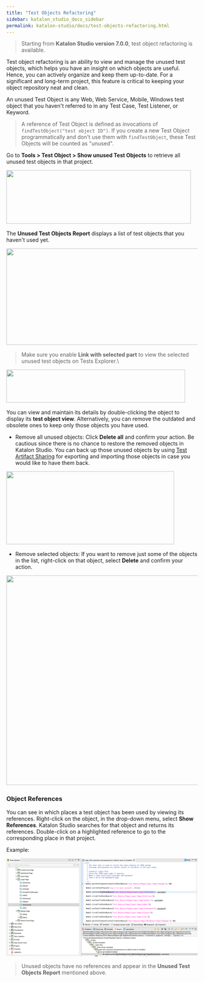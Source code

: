 ```yaml
---
title: "Test Objects Refactoring" 
sidebar: katalon_studio_docs_sidebar
permalink: katalon-studio/docs/test-objects-refactoring.html 
---
```

> Starting from **Katalon Studio version 7.0.0**, test object refactoring is available.

Test object refactoring is an ability to view and manage the unused test objects, which helps you have an insight on which objects are useful. Hence, you can actively organize and keep them up-to-date. For a significant and long-term project, this feature is critical to keeping your object repository neat and clean.

An unused Test Object is any Web, Web Service, Mobile, Windows test object that you haven't referred to in any Test Case, Test Listener, or Keyword.

> A reference of Test Object is defined as invocations of `findTestObject("test object ID")`. If you create a new Test Object programmatically and don't use them with `findTestObject`, these Test Objects will be counted as "unused".

Go to **Tools > Test Object > Show unused Test Objects** to retrieve all unused test objects in that project.

<img src="https://github.com/katalon-studio/docs-images/raw/master/katalon-studio/docs/test-object-refactor/option.png" width="486" height="141">

The **Unused Test Objects Report** displays a list of test objects that you haven't used yet.

<img src="https://github.com/katalon-studio/docs-images/raw/master/katalon-studio/docs/test-object-refactor/a.png" width="745" height="254">

> Make sure you enable **Link with selected part** to view the selected unused test objects on Tests Explorer.\
<img src="https://github.com/katalon-studio/docs-images/raw/master/katalon-studio/docs/test-object-refactor/link-selected.png" width="471" height="87">

You can view and maintain its details by double-clicking the object to display its **test object view**.  Alternatively, you can remove the outdated and obsolete ones to keep only those objects you have used.

* Remove all unused objects: Click **Delete all** and confirm your action. Be cautious since there is no chance to restore the removed objects in Katalon Studio. You can back up those unused objects by using [Test Artifact Sharing](https://docs.katalon.com/katalon-studio/docs/import-export-test-artifact.html) for exporting and importing those objects in case you would like to have them back.

<img src="https://github.com/katalon-studio/docs-images/raw/master/katalon-studio/docs/test-object-refactor/list-unused-objects.png" width="442" height="192">

* Remove selected objects: If you want to remove just some of the objects in the list, right-click on that object, select **Delete** and confirm your action.

<img src="https://github.com/katalon-studio/docs-images/raw/master/katalon-studio/docs/test-object-refactor/remove-one.png" width="636" height="552">

### Object References

You can see in which places a test object has been used by viewing its references. Right-click on the object, in the drop-down menu, select **Show References**. Katalon Studio searches for that object and returns its references. Double-click on a highlighted reference to go to the corresponding place in that project.

Example:

<img src="https://github.com/katalon-studio/docs-images/raw/master/katalon-studio/docs/test-object-refactor/830-object-reference.png" width="" height="">

> Unused objects have no references and appear in the **Unused Test Objects Report** mentioned above.
